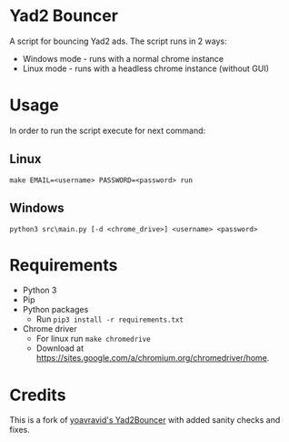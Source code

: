 # Yad2 Bouncer
A script for bouncing Yad2 ads.
The script runs in 2 ways:
* Windows mode - runs with a normal chrome instance
* Linux mode - runs with a headless chrome instance (without GUI)

# Usage
In order to run the script execute for next command:

## Linux
```
make EMAIL=<username> PASSWORD=<password> run
```

## Windows
```
python3 src\main.py [-d <chrome_drive>] <username> <password>
```

# Requirements
* Python 3
* Pip
* Python packages
    + Run `pip3 install -r requirements.txt`
* Chrome driver
    + For linux run `make chromedrive`
    + Download at https://sites.google.com/a/chromium.org/chromedriver/home.

# Credits
This is a fork of [yoavravid's Yad2Bouncer](https://github.com/yoavravid/Yad2Bouncer) with added sanity checks and fixes.
